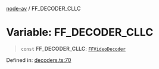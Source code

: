 [node-av](../globals.md) / FF\_DECODER\_CLLC

# Variable: FF\_DECODER\_CLLC

> `const` **FF\_DECODER\_CLLC**: [`FFVideoDecoder`](../type-aliases/FFVideoDecoder.md)

Defined in: [decoders.ts:70](https://github.com/seydx/av/blob/f8631fc881b394300b1479f511d55cf1c370a87f/src/constants/decoders.ts#L70)
